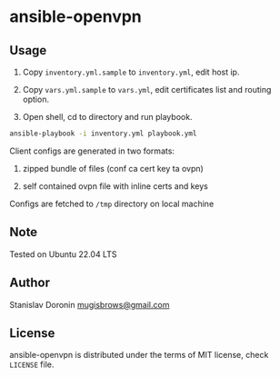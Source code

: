 # ansible-openvpn

## Usage

1) Copy `inventory.yml.sample` to `inventory.yml`, edit host ip.

2) Copy `vars.yml.sample` to `vars.yml`, edit certificates list and routing option.

3) Open shell, cd to directory and run playbook.

```bash
ansible-playbook -i inventory.yml playbook.yml
```

Client configs are generated in two formats:

1) zipped bundle of files (conf ca cert key ta ovpn) 

2) self contained ovpn file with inline certs and keys

Configs are fetched to `/tmp` directory on local machine

## Note

Tested on Ubuntu 22.04 LTS

## Author

Stanislav Doronin <mugisbrows@gmail.com>

## License

ansible-openvpn is distributed under the terms of MIT license, check `LICENSE` file.
